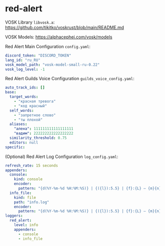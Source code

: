 # red-alert

VOSK Library `libvosk.a`: https://github.com/tikitko/voskrust/blob/main/README.md

VOSK Models: https://alphacephei.com/vosk/models

Red Alert Main Configuration `config.yaml`:
```yaml
discord_token: "DISCORD_TOKEN"
lang_id: "ru_RU"
vosk_model_path: "vosk-model-small-ru-0.22"
vosk_log_level: -1
```

Red Alert Guilds Voice Configuration `guilds_voice_config.yaml`:
```yaml
auto_track_ids: []
base:
  target_words:
    - "красная тревога"
    - "код красный"
  self_words:
    - "запретное слово"
    - "ты плохой"
  aliases:
    "алена": 111111111111111111
    "вадим": 222222222222222222
  similarity_threshold: 0.75
  editors: null
specific:
```

(Optional) Red Alert Log Configuration `log_config.yaml`:
```yaml
refresh_rate: 15 seconds
appenders:
  console:
    kind: console
    encoder:
      pattern: "{d(%Y-%m-%d %H:%M:%S)} | {({l}):5.5} | {f}:{L} — {m}{n}"
  info_file:
    kind: file
    path: "info.log"
    encoder:
      pattern: "{d(%Y-%m-%d %H:%M:%S)} | {({l}):5.5} | {f}:{L} — {m}{n}"
loggers:
  red_alert:
    level: info
    appenders:
      - console
      - info_file
```